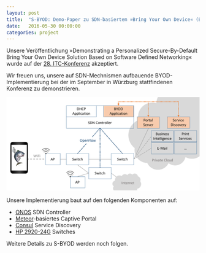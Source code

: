 ```yaml
---
layout: post
title:  "S-BYOD: Demo-Paper zu SDN-basiertem »Bring Your Own Device« (BYOD) akzeptiert"
date:   2016-05-30 00:00:00
categories: project
---
```


Unsere Veröffentlichung »Demonstrating a Personalized Secure-By-Default Bring Your Own Device Solution Based on Software Defined Networking« wurde auf der [28. ITC-Konferenz](https://itc28.org) akzeptiert.

Wir freuen uns, unsere auf SDN-Mechnismen aufbauende BYOD-Implementierung bei der im September in Würzburg stattfindenen Konferenz zu demonstrieren.

![S-BYOD Setup](/assets/images/post-2016-05-sbyod-setup.png)

Unsere Implementierung baut auf den folgenden Komponenten auf:

* [ONOS](http://onosproject.org) SDN Controller
* [Meteor](http://meteor.com)-basiertes Captive Portal
* [Consul](http://consul.io) Service Discovery
* [HP 2920-24G](http://www8.hp.com/us/en/products/networking-switches/product-detail.html?oid=5354494) Switches

Weitere Details zu S-BYOD werden noch folgen.
